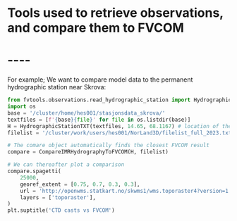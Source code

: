 # Tools used to retrieve observations, and compare them to FVCOM
# ----

For example;
We want to compare model data to the permanent hydrographic station near Skrova:
```python
from fvtools.observations.read_hydrographic_station import HydrographicStationTXT, CompareIMRHydrographyToFVCOM
import os
base = '/cluster/home/hes001/stasjonsdata_skrova/'
textfiles = [f'{base}{file}' for file in os.listdir(base)]
H = HydrographicStationTXT(textfiles, 14.65, 68.1167) # location of the Skrova station
filelist = '/cluster/work/users/hes001/NorLand3D/filelist_full_2023.txt' # Results from the 2023 version of the Nordland model

# The comare object automatically finds the closest FVCOM result
compare = CompareIMRHydrographyToFVCOM(H, filelist)

# We can thereafter plot a comparison
compare.spagetti(
    25000, 
    georef_extent = [0.75, 0.7, 0.3, 0.3],
    url = 'http://openwms.statkart.no/skwms1/wms.toporaster4?version=1.3.0&service=wms&request=getcapabilities',
    layers = ['toporaster'],
)
plt.suptitle('CTD casts vs FVCOM')
```


